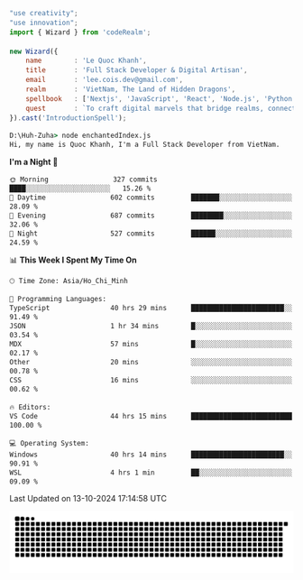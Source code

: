 <!--x axis divider-->

```js 
"use creativity";
"use innovation";
import { Wizard } from 'codeRealm';

new Wizard({
    name        : 'Le Quoc Khanh',
    title       : 'Full Stack Developer & Digital Artisan',
    email       : 'lee.cois.dev@gmail.com',
    realm       : 'VietNam, The Land of Hidden Dragons',
    spellbook   : ['Nextjs', 'JavaScript', 'React', 'Node.js', 'Python', 'Django', 'Cloud Services'],
    quest       : `To craft digital marvels that bridge realms, connect cultures, and bring imagination to life.`,
}).cast('IntroductionSpell');
```

```cmd
D:\Huh-Zuha> node enchantedIndex.js
Hi, my name is Quoc Khanh, I'm a Full Stack Developer from VietNam.
```
<!--START_SECTION:waka-->
**I'm a Night 🦉** 

```text
🌞 Morning                327 commits         ████░░░░░░░░░░░░░░░░░░░░░   15.26 % 
🌆 Daytime                602 commits         ███████░░░░░░░░░░░░░░░░░░   28.09 % 
🌃 Evening                687 commits         ████████░░░░░░░░░░░░░░░░░   32.06 % 
🌙 Night                  527 commits         ██████░░░░░░░░░░░░░░░░░░░   24.59 % 
```


📊 **This Week I Spent My Time On** 

```text
🕑︎ Time Zone: Asia/Ho_Chi_Minh

💬 Programming Languages: 
TypeScript               40 hrs 29 mins      ███████████████████████░░   91.49 % 
JSON                     1 hr 34 mins        █░░░░░░░░░░░░░░░░░░░░░░░░   03.54 % 
MDX                      57 mins             █░░░░░░░░░░░░░░░░░░░░░░░░   02.17 % 
Other                    20 mins             ░░░░░░░░░░░░░░░░░░░░░░░░░   00.78 % 
CSS                      16 mins             ░░░░░░░░░░░░░░░░░░░░░░░░░   00.62 % 

🔥 Editors: 
VS Code                  44 hrs 15 mins      █████████████████████████   100.00 % 

💻 Operating System: 
Windows                  40 hrs 14 mins      ███████████████████████░░   90.91 % 
WSL                      4 hrs 1 min         ██░░░░░░░░░░░░░░░░░░░░░░░   09.09 % 
```


 Last Updated on 13-10-2024 17:14:58 UTC
<!--END_SECTION:waka-->
<picture>
  <source media="(prefers-color-scheme: dark)" srcset="https://raw.githubusercontent.com/leecois/leecois/output/github-contribution-grid-snake-dark.svg">
  <source media="(prefers-color-scheme: light)" srcset="https://raw.githubusercontent.com/leecois/leecois/output/github-contribution-grid-snake.svg">
  <img alt="github contribution grid snake animation" src="https://raw.githubusercontent.com/leecois/leecois/output/github-contribution-grid-snake.svg">
</picture>
